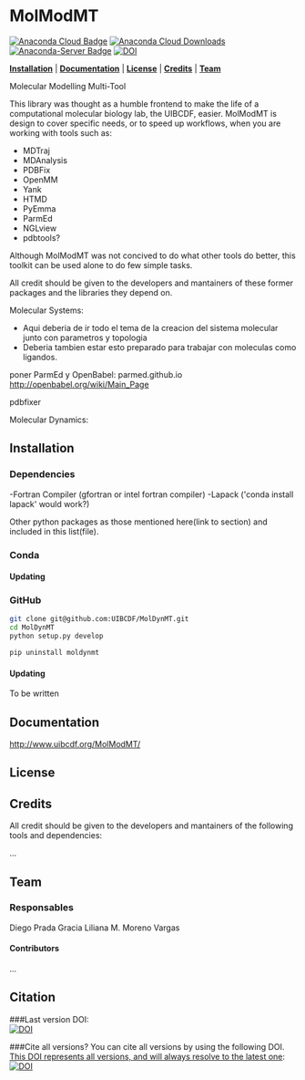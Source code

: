 # MolModMT

[![Anaconda Cloud Badge](https://anaconda.org/uibcdf/molmodmt/badges/version.svg)](https://anaconda.org/uibcdf/molmodmt)
[![Anaconda Cloud Downloads](https://anaconda.org/uibcdf/molmodmt/badges/downloads.svg)](https://anaconda.org/uibcdf/molmodmt)
[![Anaconda-Server Badge](https://anaconda.org/uibcdf/molmodmt/badges/license.svg)](https://anaconda.org/uibcdf/molmodmt)
[![DOI](https://zenodo.org/badge/137937243.svg)](https://zenodo.org/badge/latestdoi/137937243)


**[Installation](#installation)** |
**[Documentation](#documentation)** |
**[License](#license)** |
**[Credits](#credits)** |
**[Team](#team)**


Molecular Modelling Multi-Tool

This library was thought as a humble frontend to make the life of a computational molecular biology lab, the UIBCDF,  easier. 
MolModMT is design to cover specific needs, or to speed up workflows, when you are working with tools such as:

- MDTraj
- MDAnalysis
- PDBFix
- OpenMM
- Yank
- HTMD
- PyEmma
- ParmEd
- NGLview
- pdbtools?

Although MolModMT was not concived to do what other tools do better, this
toolkit can be used alone to do few simple tasks.

All credit should be given to the developers and mantainers of these former packages and the libraries they depend on.


Molecular Systems:
- Aqui deberia de ir todo el tema de la creacion del sistema molecular junto con parametros y topologia
- Deberia tambien estar esto preparado para trabajar con moleculas como ligandos.

poner ParmEd y OpenBabel:
parmed.github.io
http://openbabel.org/wiki/Main_Page

pdbfixer

Molecular Dynamics:

## Installation

### Dependencies

-Fortran Compiler (gfortran or intel fortran compiler)
-Lapack ('conda install lapack' would work?)

Other python packages as those mentioned here(link to section) and included in this list(file).


### Conda

#### Updating

### GitHub
```bash
git clone git@github.com:UIBCDF/MolDynMT.git
cd MolDynMT
python setup.py develop
```

```bash
pip uninstall moldynmt
```

#### Updating
To be written

## Documentation

http://www.uibcdf.org/MolModMT/

## License

## Credits

All credit should be given to the developers and mantainers of the following tools and dependencies:

...

## Team

### Responsables

Diego Prada Gracia
Liliana M. Moreno Vargas

#### Contributors

...

## Citation

###Last version DOI:   
[![DOI](https://zenodo.org/badge/DOI/10.5281/zenodo.2530946.svg)](https://doi.org/10.5281/zenodo.2530946)    

###Cite all versions?
You can cite all versions by using the following DOI.
[This DOI represents all versions, and will always resolve to the latest one](http://help.zenodo.org/#versioning):    
[![DOI](https://zenodo.org/badge/DOI/10.5281/zenodo.2530945.svg)](https://doi.org/10.5281/zenodo.2530945)    
    


